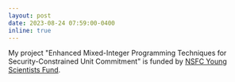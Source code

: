 ```yaml
---
layout: post
date: 2023-08-24 07:59:00-0400
inline: true
---
```


<!-- Our paper "[Mixed-integer linear optimization for full truckload pickup and delivery](http://www.optimization-online.org/DB_HTML/2021/03/8309.html)" is now accepted by Optimization Letters. -->

My project "Enhanced Mixed-Integer Programming Techniques for Security-Constrained Unit Commitment" is funded by [NSFC Young Scientists Fund](https://www.nsfc.gov.cn/).